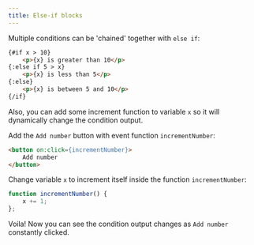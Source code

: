 ```yaml
---
title: Else-if blocks
---
```


Multiple conditions can be 'chained' together with `else if`:

```html
{#if x > 10}
	<p>{x} is greater than 10</p>
{:else if 5 > x}
	<p>{x} is less than 5</p>
{:else}
	<p>{x} is between 5 and 10</p>
{/if}
```

Also, you can add some increment function to variable `x` so it will dynamically change the condition output.

Add the `Add number` button with event function `incrementNumber`:

```html
<button on:click={incrementNumber}>
	Add number
</button>
```
Change variable `x` to increment itself inside the function `incrementNumber`:

```js
function incrementNumber() {
	x += 1;
};
```

Voila! Now you can see the condition output changes as `Add number` constantly clicked.

